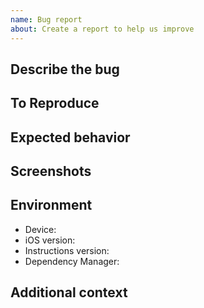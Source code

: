 ```yaml
---
name: Bug report
about: Create a report to help us improve
---
```


## Describe the bug
<!-- A clear and concise description of what the bug is. -->

## To Reproduce
<!-- Steps to reproduce the behavior] -->

## Expected behavior
<!-- A clear and concise description of what you expected to happen. -->

## Screenshots
<!-- If applicable, add screenshots to help explain your problem. -->

## Environment
 - Device: <!-- e.g. iPhone X -->
 - iOS version: <!-- e.g. 11.3 -->
 - Instructions version: <!-- e.g. 1.4.0 or master -->
 - Dependency Manager: <!-- Carthage or CocoaPods or None -->

## Additional context
<!-- Add any other context about the problem here. -->
